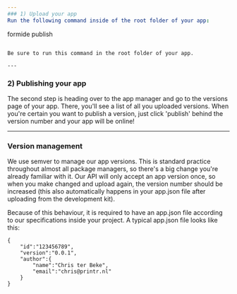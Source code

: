 ```yaml
---
### 1) Upload your app
Run the following command inside of the root folder of your app:

```
formide publish
```

Be sure to run this command in the root folder of your app.

---
```


### 2) Publishing your app
The second step is heading over to the app manager and go to the versions page of your app. There, you'll see a list of all you uploaded versions. When you're certain you want to publish a version, just click 'publish' behind the version number and your app will be online!

---

### Version management
We use semver to manage our app versions. This is standard practice throughout almost all package managers, so there's a big change you're already familiar with it. Our API will only accept an app version once, so when you make changed and upload again, the version number should be increased (this also automatically happens in your app.json file after uploading from the development kit).

Because of this behaviour, it is required to have an app.json file according to our specifications inside your project. A typical app.json file looks like this:

```
{
    "id":"123456789",
    "version":"0.0.1",
    "author":{
        "name":"Chris ter Beke",
        "email":"chris@printr.nl"
    }
}
```
